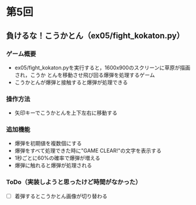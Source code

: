 # 第5回
## 負けるな！こうかとん（ex05/fight_kokaton.py）
### ゲーム概要
- ex05/fight_kokaton.pyを実行すると，1600x900のスクリーンに草原が描画され，こうか
とんを移動させ飛び回る爆弾を処理するゲーム
- こうかとんが爆弾と接触すると爆弾が処理できる
### 操作方法
- 矢印キーでこうかとんを上下左右に移動する
### 追加機能
- 爆弾を初期値を複数個にする
- 爆弾をすべて処理できた時に"GAME CLEAR!"の文字を表示する
- 1秒ごとに60%の確率で爆弾が増える
- 爆弾に触れると爆弾が処理される
### ToDo（実装しようと思ったけど時間がなかった）
- [ ] 着弾するとこうかとん画像が切り替わる